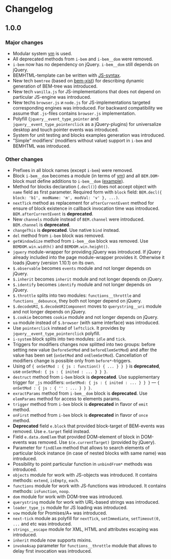 # Changelog

## 1.0.0

### Major changes

- Modular system [ym](https://github.com/ymaps/modules) is used.
- All deprecated methods from `i-bem` and `i-bem__dom` were removed.
- `i-bem` now has no dependency on jQuery. `i-bem__dom` still depends on jQuery.
- BEMHTML-template can be written with [JS-syntax](https://gist.github.com/veged/6150760).
- New tech `bemtree` (based on [bem-xjst](https://github.com/bem/bem-xjst))
  for describing dynamic generation of BEM-tree was introduced.
- New tech `vanilla.js` for JS-implementations that does not depend on particular JS-engine was introduced.
- New techs `browser.js` и `node.js` for JS-implementations targeted corresponding engines was introduced.
  For backward compatibility we assume that `.js`-files contains `browser.js` implementation.
- Polyfill (`jquery__event_type_pointer` and `jquery__event_type_pointerclick` as a jQuery-plugins)
  for universalize desktop and touch pointer events was introduced.
- System for unit testing and blocks examples generation was introduced.
- "Simple" modifiers' (modifiers without value) support in `i-bem` and BEMHTML was introduced.

### Other changes

- Prefixes in all block names (except `i-bem`) were removed.
- Block `i-bem__dom` becomes a module (in terms of [ym](https://github.com/ymaps/modules))
  and all `BEM.DOM`-block must define additions to `i-bem__dom` ([example](https://github.com/bem/bem-core/blob/v1/common.bundles/index/blocks/b-square/b-square.js)).
- Method for blocks declaration (`.decl()`) does not accept object with `name` field as first parameter.
  Required form with `block` field: `BEM.decl({ block: 'b1', modName: 'm', modVal: 'v' }, ...)`.
- `nextTick` method as replacement for `afterCurrentEvent` method
  for ensure of block existence in callback invocation time was introduced.
  `BEM.afterCurrentEvent` is **deprecated**.
- New `channels` module instead of `BEM.channel` were introduced. `BEM.channel` is **deprecated**.
- `changeThis` is **deprecated**. Use native `bind` instead.
- `del` method from `i-bem` block was removed.
- `getWindowSize` method from `i-bem__dom` block was removed. Use `BEMDOM.win.width()` and `BEMDOM.win.height()`.
- `jquery` module-wrapper for providing jQuery was introduced.
  If jQuery already included into the page module-wrapper provides it. Otherwise it loads jQuery (version 1.10.1) on its own.
- `$.observable` becomes `events` module and not longer depends on jQuery.
- `$.inherit` becomes `inherit` module and not longer depends on jQuery.
- `$.identify` becomes `identify` module and not longer depends on jQuery.
- `$.throttle` splits into two modules: `functions__throttle` and `functions__debounce`, they both not longer depend on jQuery.
- `$.decodeURI`, `$.decodeURIComponent` moves to `querystring__uri` module and not longer depends on jQuery.
- `$.cookie` becomes `cookie` module and not longer depends on jQuery.
- `ua` module instead of `$.browser` (with same interface) was introduced.
- Use `pointerclick` instead of `leftclick`. It provides by `jquery__event_type_pointerclick` polyfill.
- `i-system` block splits into two modules: `idle` and `tick`.
- Triggers for modifiers changes now splitted into two groups:
  before setting new value (`beforeSetMod` and `beforeElemSetMod`)
  and after the value has been set (`onSetMod` and `onElemSetMod`).
  Cancellation of modifiers change is possible only from `before*`-triggers.
- Using of `{ onSetMod : { js : function() { ... } } }` is **deprecated**, use `onSetMod: { js : { inited : ... } } }`.
- `destruct` method from `i-bem` block is **deprecated**.
  Use supplementary trigger for `_js` modifiers:
  `onSetMod: { js : { inited : ... } } }` — `{ onSetMod : { js : { '' : ... } } }`.
- `exractParams` method from `i-bem__dom` block is **deprecated**.
  Use `elemParams` method for access to elements params.
- `trigger` method from `i-bem` block is **deprecated** in flavor of `emit` method.
- `onFirst` method from `i-bem` block is **deprecated** in flavor of `once` method.
- **Deprecated** field `e.block` that provided block-target of BEM-events was removed. Use `e.target` field instead.
- Field `e.data.domElem` that provided DOM-element of block in DOM-events was removed. Use `$(e.currentTarget)` (provided by jQuery).
- Parameter for `findElem` method that allows to search elements
  of particular block instance (in case of nested blocks with same name) was introduced.
- Possibility to point particular function in `unbindFrom*` methods was introduced.
- `objects` module for work with JS-objects was introduced. It contains methods: `extend`, `isEmpty`, `each`.
- `functions` module for work with JS-functions was introduced. It contains methods: `isFunction`, `noop`.
- `dom` module for work with DOM-tree was introduced.
- `querystring` module for work with URL-based strings was introduced.
- `loader_type_js` module for JS loading was introduced.
- `vow` module for Promises/A+ was introduced.
- `next-tick` module as polyfill for `nextTick`, `setImmediate`, `setTimeout(0, ...` and etc was introduced.
- `strings__escape` module for XML, HTML and attributes escaping was introduced.
- `inherit` module now supports mixins.
- `invokeAsap` parameter for `functions__throttle` module that allows to delay first invocation was introduced.
